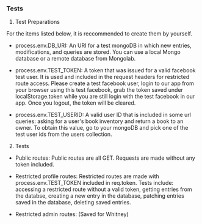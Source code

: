 ### Tests

1. Test Preparations

For the items listed below, it is reccommended to create them by yourself.

* process.env.DB_URI: An URI for a test mongoDB in which new entries, modifications, and queries are stored. You can use a local Mongo database or a remote database from Mongolab.

* process.env.TEST_TOKEN: A token that was issued for a valid facebook test user. It is used and included in the request headers for restricted route access. Please create a test facebook user, login to our app from your browser using this test facebook, grab the token saved under localStorage.token while you are still login with the test facebook in our app. Once you logout, the token will be cleared.

* process.env.TEST_USERID: A valid user ID that is included in some url queries: asking for a user's book inventory and return a book to an owner. To obtain this value, go to your mongoDB and pick one of the test user ids from the users collection.

2. Tests

* Public routes:
Public routes are all GET. Requests are made without any token included.

* Restricted profile routes:
Restricted routes are made with process.env.TEST_TOKEN included in req.token. Tests include: accessing a restricted route without a valid token, getting entries from the databse, creating a new entry in the database, patching entries saved in the database, deleting saved entries.

* Restricted admin routes: (Saved for Whitney)
